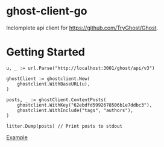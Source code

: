 # ghost-client-go
Inclomplete api client for https://github.com/TryGhost/Ghost.

# Getting Started
```
u, _ := url.Parse("http://localhost:3001/ghost/api/v3")

ghostClient := ghostclient.New(
    ghostclient.WithBaseURL(u),
)

posts, _ := ghostClient.ContentPosts(
	ghostclient.WithKey("62ebdfd5992678506b1e7ddbc3"),
	ghostclient.WithInclude("tags", "authors"),
)

litter.Dump(posts) // Print posts to stdout
```
[Example](./example/main.go)